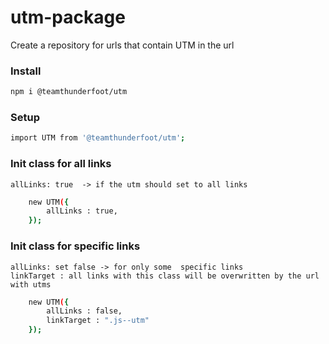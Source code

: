 # utm-package
Create a repository for urls that contain UTM in the url

### Install
```sh
npm i @teamthunderfoot/utm
```
### Setup
```sh
import UTM from '@teamthunderfoot/utm';
```
### Init class for all links 
    allLinks: true  -> if the utm should set to all links
```sh
    new UTM({
        allLinks : true, 
    });
```

### Init class for specific links 
    allLinks: set false -> for only some  specific links
    linkTarget : all links with this class will be overwritten by the url with utms
```sh
    new UTM({
        allLinks : false, 
        linkTarget : ".js--utm" 
    });
```